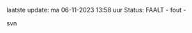 laatste update: 
ma 06-11-2023 13:58   uur 
Status: FAALT - fout - 
<div class="service R">svn</div>